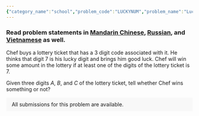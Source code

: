 ```yaml
---
{"category_name":"school","problem_code":"LUCKYNUM","problem_name":"Lucky Number","problemComponents":{"constraints":"- $1 \\leq T \\leq 1000$\n- $0 \\leq A, B, C \\leq 9$\n","constraintsState":true,"subtasks":"- 30 points : $1 \\leq R \\leq 10000$\n- 70 points : $1 \\leq R \\leq 10^9$\n","subtasksState":false,"inputFormat":"- First line will contain $T$, the number of test cases. Then the test cases follow.\n- Each test case contains a single line of input, three space separated integers $A, B, C$.\n","inputFormatState":true,"outputFormat":"For each testcase, output in a single line answer `\u0022YES\u0022` if Chef wins a positive amount with the lottery and `\u0022NO\u0022` if not.\n\nYou may print each character of the string in uppercase or lowercase (for example, the strings \u0022yEs\u0022, \u0022yes\u0022, \u0022Yes\u0022 and \u0022YES\u0022 will all be treated as identical).\n","outputFormatState":true,"sampleTestCases":{"0":{"id":1,"input":"3\n0 0 0\n7 8 9\n2 7 7\n","output":"NO\nYES\nYES\n","explanation":"**Test Case $1$:** Since no digit is equal to $7$, Chef fails to win any amount in the lottery.\n\n**Test Case $2$:** Since the first digit is equal to $7$, Chef will win some amount in the lottery.\n\n**Test Case $3$:** Since the second and third digit is equal to $7$, Chef will win some amount in the lottery.","isDeleted":false}}},"video_editorial_url":"https://youtu.be/JbBKiOHRvTM","languages_supported":{"0":"CPP14","1":"C","2":"JAVA","3":"PYTH 3.6","4":"CPP17","5":"PYTH","6":"PYP3","7":"CS2","8":"ADA","9":"PYPY","10":"TEXT","11":"PAS fpc","12":"NODEJS","13":"RUBY","14":"PHP","15":"GO","16":"HASK","17":"TCL","18":"PERL","19":"SCALA","20":"LUA","21":"kotlin","22":"BASH","23":"JS","24":"LISP sbcl","25":"rust","26":"PAS gpc","27":"BF","28":"CLOJ","29":"R","30":"D","31":"CAML","32":"FORT","33":"ASM","34":"swift","35":"FS","36":"WSPC","37":"LISP clisp","38":"SQL","39":"SCM guile","40":"PERL6","41":"ERL","42":"CLPS","43":"ICK","44":"NICE","45":"PRLG","46":"ICON","47":"COB","48":"SCM chicken","49":"PIKE","50":"SCM qobi","51":"ST","52":"SQLQ","53":"NEM"},"max_timelimit":0.5,"source_sizelimit":50000,"problem_author":"daanish_adm","problem_tester":"","date_added":"11-10-2021","tags":{"0":"cakewalk","1":"daanish_adm","2":"snckql21"},"problem_difficulty_level":"Unavailable","best_tag":"","editorial_url":"https://discuss.codechef.com/problems/LUCKYNUM","time":{"view_start_date":1634668200,"submit_start_date":1634668200,"visible_start_date":1634668200,"end_date":1735669800},"is_direct_submittable":false,"problemDiscussURL":"https://discuss.codechef.com/search?q=LUCKYNUM","is_proctored":false,"visitedContests":{},"layout":"problem"}
---
```

### Read problem statements in [Mandarin Chinese](https://www.codechef.com/download/translated/SNCKQL21/mandarin/LUCKYNUM.pdf), [Russian](https://www.codechef.com/download/translated/SNCKQL21/russian/LUCKYNUM.pdf), and [Vietnamese](https://www.codechef.com/download/translated/SNCKQL21/vietnamese/LUCKYNUM.pdf) as well.

Chef buys a lottery ticket that has a $3$ digit code associated with it. He thinks that digit $7$ is his lucky digit and brings him good luck. Chef will win some amount in the lottery if at least one of the digits of the lottery ticket is $7$.

Given three digits $A$, $B$, and $C$ of the lottery ticket, tell whether Chef wins something or not?

<aside style='background: #f8f8f8;padding: 10px 15px;'><div>All submissions for this problem are available.</div></aside>